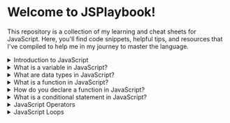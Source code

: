 # Welcome to JSPlaybook!

This repository is a collection of my learning and cheat sheets for JavaScript. Here, you'll find code snippets, helpful tips, and resources that I've compiled to help me in my journey to master the language.

<details>
  <summary>Introduction to JavaScript</summary>
  <p>JavaScript is a programming language that is used for creating interactive websites and web applications. It is used to add interactivity, dynamic content, and user interface effects to web pages.</p>
</details>
<details>
<summary>What is a variable in JavaScript?</summary>
<p>A variable is a container for storing a value. In JavaScript, you can declare a variable using the <code>var</code>, <code>let</code>, or <code>const</code> keywords. For example:</p>

<pre><code>var message = “Hello, world!”;
let count = 10;
const PI = 3.14;
</code></pre>
</details>
<details>
<summary>What are data types in JavaScript?</summary>
<p>JavaScript supports several data types, including:</p>
<ul>
<li><strong>Numbers</strong>: Used for storing numeric values, such as <code>1</code>, <code>2.5</code>, or <code>-10</code>.</li>
<li><strong>Strings</strong>: Used for storing text values, such as <code>“Hello, world!”</code> or <code>“123”</code>.</li>
<li><strong>Booleans</strong>: Used for storing true/false values, such as <code>true</code> or <code>false</code>.</li>
<li><strong>Undefined</strong>: Used for uninitialized variables.</li>
<li><strong>Null</strong>: Used to represent a null or empty value.</li>
<li><strong>Objects</strong>: Used for storing complex data structures.</li>
<li><strong>Arrays</strong>: Used for storing lists of values.</li>
</ul>
</details>
<details>
<summary>What is a function in JavaScript?</summary>
<p>A function is a block of code that performs a specific task. It takes input in the form of arguments and returns output in the form of a return value. Functions allow you to reuse code, organize code into smaller, more manageable chunks, and make your code more modular and easier to understand.</p>

<p>Here is an example of a function that takes two arguments and returns their sum:</p>

<pre><code>function addNumbers(num1, num2) {
let sum = num1 + num2;
return sum;
}
</code></pre>

<p>You can call this function by passing in two numbers:</p>

<pre><code>let result = addNumbers(5, 10);
console.log(result); // Output: 15
</code></pre>

<p>In this example, the <code>addNumbers()</code> function takes two arguments, <code>num1</code> and <code>num2</code>, adds them together, and returns the sum.</p>
</details>
<details>
<summary>How do you declare a function in JavaScript?</summary>
<p>You can declare a function in JavaScript using the <code>function</code> keyword, followed by the function name and any parameters. For example:</p>

<pre><code>function sayHello(name) {
console.log("Hello, " + name + “!”);
}
</code></pre>

<p>You can then call the function by passing in any required arguments, like this:</p>

<pre><code>sayHello(Zeeshan);
// Output: “Hello, Zeeshan!”
</code></pre>
</details>
<details>
<summary>What is a conditional statement in JavaScript?</summary>
<p>A conditional statement allows you to execute different code depending on whether a certain condition is true or false. The most common conditional statement in JavaScript is the <code>if</code> statement. For example:</p>

<pre><code>let age = 18;

if (age >= 18) {
console.log(“You are an adult!”);
} else {
console.log(“You are not yet an adult.”);
}
</code></pre>

<p>In this example, the <code>if</code> statement checks whether the <code>age</code> variable is greater than or equal to <code>18</code>. If it is, the first code block is executed, and if not, the second code block is executed.</p>
</details>
<details>
<summary>JavaScript Operators</summary>
<p>Operators are symbols used in JavaScript to perform different types of operations on values or variables. Here are some common types of operators in JavaScript:</p>
<ul>
<li><strong>Assignment Operators:</strong> These operators are used to assign a value to a variable. For example, the “=” operator is used to assign a value to a variable, like this: <code>let x = 5;</code></li>
<li><strong>Arithmetic Operators:</strong> These operators are used to perform mathematical calculations on values. For example, the “+” operator is used to add two numbers together, like this: <code>let sum = 2 + 3;</code></li>
<li><strong>Comparison Operators:</strong> These operators are used to compare two values and return a boolean value (true or false). For example, the “==” operator is used to compare whether two values are equal, like this: <code>let x = 5; let y = 10; console.log(x == y); // outputs false</code></li>
<li><strong>Logical Operators:</strong> These operators are used to combine multiple conditions and return a boolean value. For example, the “&&” operator is used to check if both conditions are true, like this: <code>let x = 5; let y = 10; console.log(x < y && y > 8); // outputs true</code></li>
</ul>
<p>There are many more types of operators in JavaScript, but these are some of the most common.</p>
</details>
<details>
<summary>JavaScript Loops</summary>
<p>Loops are used in JavaScript to execute a block of code repeatedly until a certain condition is met. Here are some common types of loops in JavaScript:</p>
<ul>
<li><strong>For Loop:</strong> This loop is used to execute a block of code a specific number of times. For example: <code>for (let i = 0; i < 10; i++) { console.log(i); }</code></li>
<li><strong>While Loop:</strong> This loop is used to execute a block of code as long as a certain condition is true. For example: <code>let i = 0; while (i < 10) { console.log(i); i++; }</code></li>
<li><strong>Do-While Loop:</strong> This loop is similar to a while loop, but it will always execute the code inside the curly braces at least once, even if the condition is false. For example: <code>let i = 0; do { console.log(i); i++; } while (i < 10);</code></li>
</ul>
<p>Loops are a powerful tool in JavaScript and are essential for many types of programming tasks.</p>
</details>
